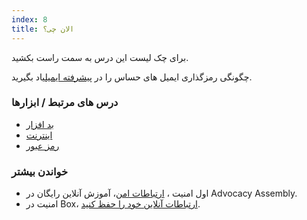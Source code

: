 ```yaml
---
index: 8
title: الان چی؟
---
```

برای چک لیست این درس به سمت راست بکشید.

 چگونگی رمزگذاری ایمیل های حساس را در [پیشرفته ایمیل](umbrella://communications/email/advanced)یاد بگیرید.

### درس های مرتبط / ابزارها

*   [بد افزار](umbrella://information/malware)
*   [اینترنت](umbrella://communications/the-internet)
*   [رمز عبور](umbrella://information/passwords)

### خواندن بیشتر

*   اول امنیت ، [ارتباطات امن](https://advocacyassembly.org/en/courses/33/#/chapter/1/lesson/1)، آموزش آنلاین رایگان در Advocacy Assembly.
*   امنیت در Box، [ارتباطات آنلاین خود را حفظ کنید](https://securityinabox.org/en/guide/secure-communication).